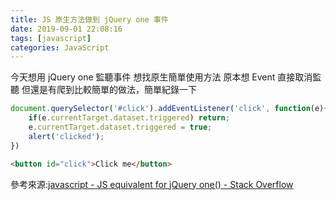 ```yaml
---
title: JS 原生方法做到 jQuery one 事件
date: 2019-09-01 22:08:16
tags: [javascript]
categories: JavaScript
---
```


今天想用 jQuery one 監聽事件
想找原生簡單使用方法
原本想 Event 直接取消監聽
但還是有爬到比較簡單的做法，簡單紀錄一下

<!--more-->

```js
document.querySelector('#click').addEventListener('click', function(e){
    if(e.currentTarget.dataset.triggered) return;
    e.currentTarget.dataset.triggered = true;
    alert('clicked');
})
```
```html
<button id="click">Click me</button>
```

參考來源:[javascript - JS equivalent for jQuery one() - Stack Overflow](https://stackoverflow.com/questions/36312249/js-equivalent-for-jquery-one)
